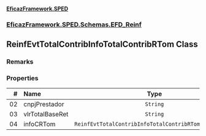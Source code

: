 #### [EficazFramework.SPED](EficazFrameworkSPED.md 'EficazFramework SPED')
### [EficazFramework.SPED.Schemas.EFD_Reinf](EficazFramework.SPED.Schemas.EFD_Reinf.md 'EficazFramework.SPED.Schemas.EFD_Reinf')

## ReinfEvtTotalContribInfoTotalContribRTom Class

### Remarks
### Properties

| # | Name | Type | |
| ---: | :--- | :---: | :--- |
| 02 | cnpjPrestador | `String` |  |
| 03 | vlrTotalBaseRet | `String` |  |
| 04 | infoCRTom | `ReinfEvtTotalContribInfoTotalContribRTomInfoCRTom[]` |  |

